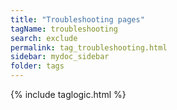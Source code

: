```yaml
---
title: "Troubleshooting pages"
tagName: troubleshooting
search: exclude
permalink: tag_troubleshooting.html
sidebar: mydoc_sidebar
folder: tags
---
```

{% include taglogic.html %}
